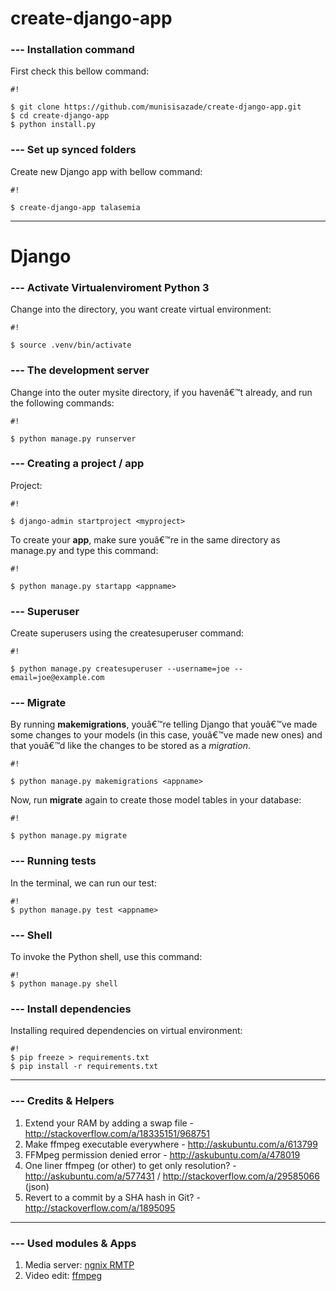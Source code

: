# create-django-app #
 

### --- Installation command ###

First check this bellow command:
```
#!

$ git clone https://github.com/munisisazade/create-django-app.git
$ cd create-django-app
$ python install.py
```

### --- Set up synced folders ###
Create new Django app with bellow command:
```
#!

$ create-django-app talasemia
```


----------------------------------------------------------------------------------------------------------------------------------------------------------------
# Django #


### --- Activate Virtualenviroment Python 3 ###

Change into the directory, you want create virtual environment:
```
#!

$ source .venv/bin/activate
```

### --- The development server ###

Change into the outer mysite directory, if you havenâ€™t already, and run the following commands:
```
#!

$ python manage.py runserver
```

### --- Creating a project / app ###

Project: 
```
#!

$ django-admin startproject <myproject>
```
To create your **app**, make sure youâ€™re in the same directory as manage.py and type this command: 
```
#!

$ python manage.py startapp <appname>
```



### --- Superuser ###

Create superusers using the createsuperuser command:
```
#!

$ python manage.py createsuperuser --username=joe --email=joe@example.com
```



### --- Migrate ###

By running **makemigrations**, youâ€™re telling Django that youâ€™ve made some changes to your models (in this case, youâ€™ve made new ones) and that youâ€™d like the changes to be stored as a *migration*.


```
#!

$ python manage.py makemigrations <appname>
```

Now, run **migrate** again to create those model tables in your database:


```
#!

$ python manage.py migrate
```


### --- Running tests ###

In the terminal, we can run our test:
```
#!
$ python manage.py test <appname>
```






### --- Shell ###

To invoke the Python shell, use this command:
```
#!
$ python manage.py shell
```


### --- Install dependencies ###

Installing required dependencies on virtual environment:
```
#!
$ pip freeze > requirements.txt
$ pip install -r requirements.txt
```



----------------------------------------------------------------------------------------------------------------------------------------------------------------

### --- Credits & Helpers ###
1. Extend your RAM by adding a swap file - http://stackoverflow.com/a/18335151/968751
1. Make ffmpeg executable everywhere - http://askubuntu.com/a/613799
1. FFMpeg permission denied error - http://askubuntu.com/a/478019
1. One liner ffmpeg (or other) to get only resolution? - http://askubuntu.com/a/577431 / http://stackoverflow.com/a/29585066 (json)
1. Revert to a commit by a SHA hash in Git? - http://stackoverflow.com/a/1895095

----------------------------------------------------------------------------------------------------------------------------------------------------------------

### --- Used modules & Apps ###
1. Media server: [ngnix RMTP](https://github.com/arut/nginx-rtmp-module)
1. Video edit: [ffmpeg](https://trac.ffmpeg.org/wiki/CompilationGuide/Ubuntu)
